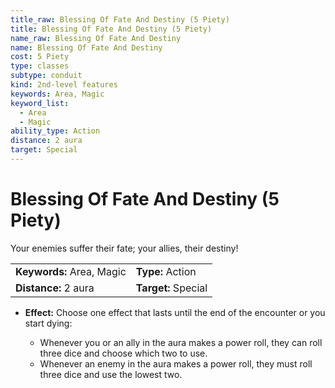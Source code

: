 ```yaml
---
title_raw: Blessing Of Fate And Destiny (5 Piety)
title: Blessing Of Fate And Destiny (5 Piety)
name_raw: Blessing Of Fate And Destiny
name: Blessing Of Fate And Destiny
cost: 5 Piety
type: classes
subtype: conduit
kind: 2nd-level features
keywords: Area, Magic
keyword_list:
  - Area
  - Magic
ability_type: Action
distance: 2 aura
target: Special
---
```


# Blessing Of Fate And Destiny (5 Piety)

Your enemies suffer their fate; your allies, their destiny!

|                           |                     |
| :------------------------ | :------------------ |
| **Keywords:** Area, Magic | **Type:** Action    |
| **Distance:** 2 aura      | **Target:** Special |

- **Effect:** Choose one effect that lasts until the end of the encounter or you start dying:

  - Whenever you or an ally in the aura makes a power roll, they can roll three dice and choose which two to use.
  - Whenever an enemy in the aura makes a power roll, they must roll three dice and use the lowest two.
